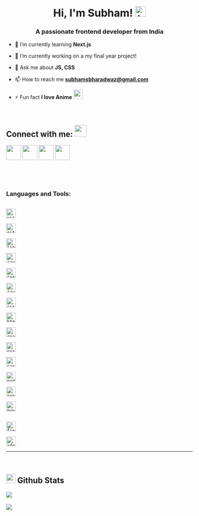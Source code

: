 <h1 align="center">Hi, I'm Subham! <img src="https://user-images.githubusercontent.com/1303154/88677602-1635ba80-d120-11ea-84d8-d263ba5fc3c0.gif" width="28px" alt="hi"></h1>
<h3 align="center">A passionate frontend developer from India</h3>

- 🌱 I’m currently learning **Next.js**
- 🔭 I’m currently working on a my final year project!

- 💬 Ask me about **JS, CSS**

- 📫 How to reach me **subhamsbharadwaz@gmail.com**

- ⚡ Fun fact **I love Anime** <img width="25" src="https://img.icons8.com/color/48/4a90e2/boruto-uzumaki.png"/>

<br/>

## Connect with me: <img src="https://media.giphy.com/media/LnQjpWaON8nhr21vNW/giphy.gif" height="32">

<a href="https://www.linkedin.com/in/subham-bharadwaz-5a9792197/"><img width="40" src="https://img.icons8.com/nolan/64/linkedin.png"/></a>
<a href="https://twitter.com/subham_shyamal"><img width="40" src="https://img.icons8.com/nolan/64/twitter.png"/></a>
<a href="https://instagram.com/mercury_rebornn" target="blank"><img width="40" src="https://img.icons8.com/nolan/64/instagram-new.png"/></a>
<a  href="https://github.com/subhamBharadwaz" target="blank"><img width="40" src="https://img.icons8.com/nolan/64/github.png"/></a>

## <br/>

<h3 align="left">Languages and Tools:</h3>

[<code>
<img alt="visual studio code" width="26px" src="https://img.icons8.com/fluent/240/000000/visual-studio-code-2019.png" />
</code>](https://code.visualstudio.com/)
[<code>
<img alt="git" width="26px" src="https://img.icons8.com/color/48/000000/git.png"/>
</code>](https://git-scm.com/)
[<code>
<img alt="linux" width="26px" src="https://img.icons8.com/color/48/000000/linux.png"/>
</code>](https://www.linux.org/)
[<code>
<img alt="java" width="26px" src="https://img.icons8.com/color/48/000000/java-coffee-cup-logo.png"/>
</code>](https://www.java.com/en/)
[<code>
<img alt="c++" width="26px" src="https://img.icons8.com/color/48/000000/c-plus-plus-logo.png"/>
</code>](https://www.w3schools.com/cpp/)
[<code>
<img alt="javascript" width="26px" src="https://img.icons8.com/color/240/000000/javascript.png" />
</code>](https://www.javascript.com/)
[<code>
<img alt="css3" width="26px" src="https://img.icons8.com/color/48/000000/css3.png"/>
</code>](https://developer.mozilla.org/en-US/docs/Web/CSS)
[<code>
<img alt="html5" width="26px" src="https://img.icons8.com/color/48/000000/html-5--v1.png"/>
</code>](https://developer.mozilla.org/en-US/docs/Web/HTML)
[<code>
<img alt="reactjs" width="26px" src="https://img.icons8.com/color/240/000000/react-native.png" />
</code>](https://reactjs.org/)
[<code>
<img alt="nextjs" width="26px" src="https://cdn.worldvectorlogo.com/logos/nextjs-3.svg" />
</code>](https://nextjs.org/)
[<code>
<img alt="sass" width="26px" src="https://img.icons8.com/color/48/000000/sass.png"/>
</code>](https://sass-lang.com/)
[<code>
<img alt="nodejs" width="26px" src="https://img.icons8.com/color/48/000000/nodejs.png"/>
</code>](https://nodejs.org/en/)
[<code>
<img alt="express" width="26px" src="https://image.pngaaa.com/155/5051155-middle.png"/>
</code>](https://expressjs.com/)
[<code>
<img alt="mongodb" width="26px" src="https://img.icons8.com/color/48/000000/mongodb.png"/>
</code>](https://www.mongodb.com/)

[<code>
<img alt="figma" width="26px" src="https://img.icons8.com/color/48/000000/figma.png"/>
</code>](https://www.figma.com/)
[<code>
<img alt="adobe-xd" width="26px" src="https://img.icons8.com/color/48/000000/adobe-xd.png"/>
</code>](https://www.adobe.com/)

---

<br>

## <img height="25" src="https://img.icons8.com/wired/64/4a90e2/merge-git.png"/> Github Stats

<a href="https://github.com/anuraghazra/github-readme-stats">
  <img " src="https://github-readme-stats.vercel.app/api?username=subhamBharadwaz&show_icons=true&theme=tokyonight" />
</a>
<br>
<br>
<a href="https://github.com/anuraghazra/convoychat">
  <img  src="https://github-readme-stats.vercel.app/api/top-langs/?username=subhamBharadwaz&layout=compact&card_width=445&theme=" />
</a>
